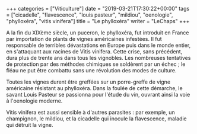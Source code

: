 +++
categories = ["Viticulture"]
date = "2019-03-21T17:30:22+00:00"
tags = ["cicadelle", "flavescence", "louis pasteur", "mildiou", "oenologie", "phylloxéra", "vitis vinifera"] 
title = "Le phylloxéra"
writer = "LeChaps"
+++

A la fin du XIXème siècle, un puceron, le phylloxéra, fut introduit en France par importation de plants de vignes américaines infestées. Il fut responsable de terribles dévastations en Europe puis dans le monde entier, en s'attaquant aux racines de Vitis vinifera. Cette crise, sans précédent, dura plus de trente ans dans tous les vignobles. Les nombreuses tentatives de protection par des méthodes chimiques se soldèrent par un échec ; le fléau ne put être combattu sans une révolution des modes de culture.  

Toutes les vignes durent être greffées sur un porre-greffe de vigne américaine résistant au phylloxéra. Dans la foulée de cette démarche, le savant Louis Pasteur se passionna pour l'étude du vin, ouvrant ainsi la voie à l'oenologie moderne.  

Vitis vinifera est aussi sensible à d'autres parasites : par exemple, un champignon, le mildiou, et la cicadelle qui inocule la flavescence, maladie qui détruit la vigne.